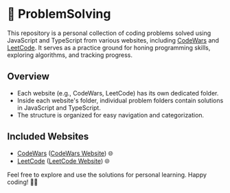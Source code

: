 # 🚀 ProblemSolving

This repository is a personal collection of coding problems solved using JavaScript and TypeScript from various websites, including [CodeWars](https://www.codewars.com/) and [LeetCode](https://leetcode.com/). It serves as a practice ground for honing programming skills, exploring algorithms, and tracking progress.

## Overview

- Each website (e.g., CodeWars, LeetCode) has its own dedicated folder.
- Inside each website's folder, individual problem folders contain solutions in JavaScript and TypeScript.
- The structure is organized for easy navigation and categorization.

## Included Websites

- [CodeWars](codewars/README.md) ([CodeWars Website](https://www.codewars.com/)) 🌐
- [LeetCode](leetcode/README.md) ([LeetCode Website](https://leetcode.com/)) 🌐

Feel free to explore and use the solutions for personal learning. Happy coding! 🚴‍♂️
